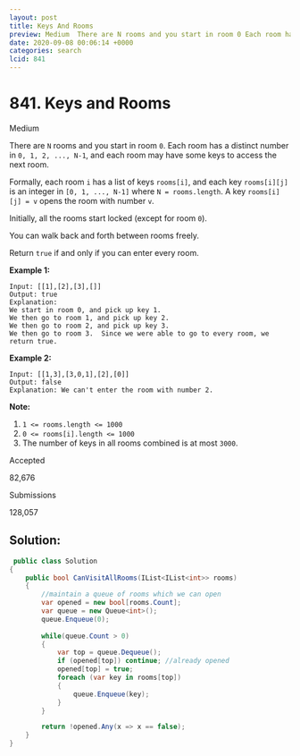 ```yaml
---
layout: post
title: Keys And Rooms
preview: Medium  There are N rooms and you start in room 0 Each room has a distinct number in 0 1 2  N1 and each room may have s
date: 2020-09-08 00:06:14 +0000
categories: search
lcid: 841
---
```


# 841. Keys and Rooms

Medium

There are `N` rooms and you start in room `0`. Each room has a distinct number in `0, 1, 2, ..., N-1`, and each room may have some keys to access the next room. 

Formally, each room `i` has a list of keys `rooms[i]`, and each key `rooms[i][j]` is an integer in `[0, 1, ..., N-1]` where `N = rooms.length`. A key `rooms[i][j] = v` opens the room with number `v`.

Initially, all the rooms start locked (except for room `0`). 

You can walk back and forth between rooms freely.

Return `true` if and only if you can enter every room.



**Example 1:**

```
Input: [[1],[2],[3],[]]
Output: true
Explanation:  
We start in room 0, and pick up key 1.
We then go to room 1, and pick up key 2.
We then go to room 2, and pick up key 3.
We then go to room 3.  Since we were able to go to every room, we return true.
```

**Example 2:**

```
Input: [[1,3],[3,0,1],[2],[0]]
Output: false
Explanation: We can't enter the room with number 2.
```

**Note:**

1. `1 <= rooms.length <= 1000`
2. `0 <= rooms[i].length <= 1000`
3. The number of keys in all rooms combined is at most `3000`.

Accepted

82,676

Submissions

128,057

## Solution:

```c#
 public class Solution
{
	public bool CanVisitAllRooms(IList<IList<int>> rooms)
	{
		//maintain a queue of rooms which we can open
		var opened = new bool[rooms.Count];
		var queue = new Queue<int>();
		queue.Enqueue(0);
		
		while(queue.Count > 0)
		{
			var top = queue.Dequeue();
			if (opened[top]) continue; //already opened
			opened[top] = true;
			foreach (var key in rooms[top])
			{
				queue.Enqueue(key);
			}
		}

		return !opened.Any(x => x == false);
	}
}
```